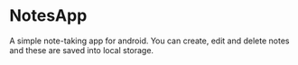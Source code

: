 # NotesApp

A simple note-taking app for android.
You can create, edit and delete notes and these are saved into local storage. 
